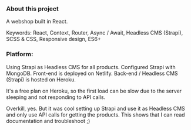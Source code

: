 ### About this project
A webshop built in React.

Keywords: React, Context, Router, Async / Await, Headless CMS (Strapi), SCSS & CSS, Responsive design, ES6+

### Platform:
Using Strapi as Headless CMS for all products. Configured Strapi with MongoDB.
Front-end is deployed on Netlify.
Back-end / Headless CMS (Strapi) is hosted on Heroku. 

It's a free plan on Heroku, so the first load can be slow due to the server sleeping and not responding to API calls.

Overkill, yes. But it was cool setting up Strapi and use it as Headless CMS and only use API calls for getting the products. This shows that I can read documentation and troubleshoot ;)
